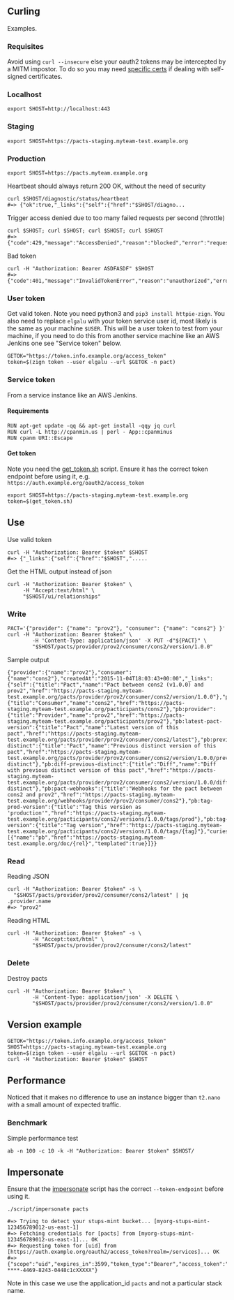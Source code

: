 ## Curling
Examples.

### Requisites
Avoid using `curl --insecure` else your oauth2 tokens may be intercepted by a MITM impostor.
To do so you may need [specific certs](https://github.com/zalando/docker-ubuntu/blob/master/Dockerfile#L10) if dealing with self-signed certificates.

### Localhost

    export SHOST=http://localhost:443

### Staging

    export SHOST=https://pacts-staging.myteam-test.example.org

### Production

    export SHOST=https://pacts.myteam.example.org

Heartbeat should always return 200 OK, without the need of security

    curl $SHOST/diagnostic/status/heartbeat
    #=> {"ok":true,"_links":{"self":{"href":"$SHOST/diagno...

Trigger access denied due to too many failed requests per second (throttle)

    curl $SHOST; curl $SHOST; curl $SHOST; curl $SHOST
    #=> {"code":429,"message":"AccessDenied","reason":"blocked","error":"request_blocked","error_description":"RequestBlocked"}

Bad token

    curl -H "Authorization: Bearer ASDFASDF" $SHOST
    #=> {"code":401,"message":"InvalidTokenError","reason":"unauthorized","error":"invalid_token","error_description":"InvalidTokenError"}

### User token
Get valid token. Note you need python3 and `pip3 install httpie-zign`. You also need to replace `elgalu` with your token service user id, most likely is the same as your machine `$USER`.
This will be a user token to test from your machine, if you need to do this from another service machine like an AWS Jenkins one see "Service token" below.

    GETOK="https://token.info.example.org/access_token"
    token=$(zign token --user elgalu --url $GETOK -n pact)

### Service token
From a service instance like an AWS Jenkins.

#### Requirements
    RUN apt-get update -qq && apt-get install -qqy jq curl
    RUN curl -L http://cpanmin.us | perl - App::cpanminus
    RUN cpanm URI::Escape

#### Get token
Note you need the [get_token.sh](../container/usr/bin/get_token.sh) script.
Ensure it has the correct token endpoint before using it, e.g. `https://auth.example.org/oauth2/access_token`

    export SHOST=https://pacts-staging.myteam-test.example.org
    token=$(get_token.sh)

## Use
Use valid token

    curl -H "Authorization: Bearer $token" $SHOST
    #=> {"_links":{"self":{"href":"$SHOST",".....

Get the HTML output instead of json

    curl -H "Authorization: Bearer $token" \
         -H "Accept:text/html" \
         "$SHOST/ui/relationships"

### Write

    PACT='{"provider": {"name": "prov2"}, "consumer": {"name": "cons2"} }'
    curl -H "Authorization: Bearer $token" \
            -H 'Content-Type: application/json' -X PUT -d"${PACT}" \
            "$SHOST/pacts/provider/prov2/consumer/cons2/version/1.0.0"

Sample output

    {"provider":{"name":"prov2"},"consumer":{"name":"cons2"},"createdAt":"2015-11-04T18:03:43+00:00","_links":{"self":{"title":"Pact","name":"Pact between cons2 (v1.0.0) and prov2","href":"https://pacts-staging.myteam-test.example.org/pacts/provider/prov2/consumer/cons2/version/1.0.0"},"pb:consumer":{"title":"Consumer","name":"cons2","href":"https://pacts-staging.myteam-test.example.org/pacticipants/cons2"},"pb:provider":{"title":"Provider","name":"prov2","href":"https://pacts-staging.myteam-test.example.org/pacticipants/prov2"},"pb:latest-pact-version":{"title":"Pact","name":"Latest version of this pact","href":"https://pacts-staging.myteam-test.example.org/pacts/provider/prov2/consumer/cons2/latest"},"pb:previous-distinct":{"title":"Pact","name":"Previous distinct version of this pact","href":"https://pacts-staging.myteam-test.example.org/pacts/provider/prov2/consumer/cons2/version/1.0.0/previous-distinct"},"pb:diff-previous-distinct":{"title":"Diff","name":"Diff with previous distinct version of this pact","href":"https://pacts-staging.myteam-test.example.org/pacts/provider/prov2/consumer/cons2/version/1.0.0/diff/previous-distinct"},"pb:pact-webhooks":{"title":"Webhooks for the pact between cons2 and prov2","href":"https://pacts-staging.myteam-test.example.org/webhooks/provider/prov2/consumer/cons2"},"pb:tag-prod-version":{"title":"Tag this version as 'production'","href":"https://pacts-staging.myteam-test.example.org/pacticipants/cons2/versions/1.0.0/tags/prod"},"pb:tag-version":{"title":"Tag version","href":"https://pacts-staging.myteam-test.example.org/pacticipants/cons2/versions/1.0.0/tags/{tag}"},"curies":[{"name":"pb","href":"https://pacts-staging.myteam-test.example.org/doc/{rel}","templated":true}]}}

### Read
Reading JSON

    curl -H "Authorization: Bearer $token" -s \
      "$SHOST/pacts/provider/prov2/consumer/cons2/latest" | jq .provider.name
    #=> "prov2"

Reading HTML

    curl -H "Authorization: Bearer $token" -s \
            -H "Accept:text/html" \
            "$SHOST/pacts/provider/prov2/consumer/cons2/latest"

### Delete
Destroy pacts

    curl -H "Authorization: Bearer $token" \
            -H 'Content-Type: application/json' -X DELETE \
            "$SHOST/pacts/provider/prov2/consumer/cons2/version/1.0.0"

## Version example
    GETOK="https://token.info.example.org/access_token"
    SHOST=https://pacts-staging.myteam-test.example.org
    token=$(zign token --user elgalu --url $GETOK -n pact)
    curl -H "Authorization: Bearer $token" $SHOST

## Performance

Noticed that it makes no difference to use an instance bigger than `t2.nano` with a small amount of expected traffic.

### Benchmark
Simple performance test

    ab -n 100 -c 10 -k -H "Authorization: Bearer $token" $SHOST/

## Impersonate
Ensure that the [impersonate](./script/impersonate) script has the correct `--token-endpoint` before using it.

    ./script/impersonate pacts

    #=> Trying to detect your stups-mint bucket... [myorg-stups-mint-123456789012-us-east-1]
    #=> Fetching credentials for [pacts] from [myorg-stups-mint-123456789012-us-east-1]... OK
    #=> Requesting token for [uid] from [https://auth.example.org/oauth2/access_token?realm=/services]... OK
    #=> {"scope":"uid","expires_in":3599,"token_type":"Bearer","access_token":"XXXX-****-4469-8243-0448c1cXXXXX"}

Note in this case we use the application_id `pacts` and not a particular stack name.
